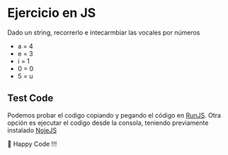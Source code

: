 # Ejercicio en JS

Dado un string, recorrerlo e intecarmbiar las vocales por números
- a = 4
- e = 3
- i = 1
- 0 = 0 
- 5 = u

## Test Code
Podemos probar el codigo copiando y pegando el código en [RunJS](https://runjs.app/).
Otra opción es ejecutar el codigo desde la consola, teniendo previamente instalado [NojeJS](https://nodejs.org/en/)

🎉 Happy Code !!!